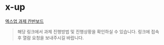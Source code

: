 # x-up

[엑스업 과제 칸반보드](https://www.notion.so/164588f9e08680998c23df60331e3e8b?pvs=4)
> 해당 링크에서 과제 진행방법 및 진행상황을 확인하실 수 있습니다.
> 링크에 접속후 열람 요청을 보내주시길 바랍니다.
